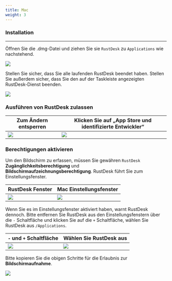 ```yaml
---
title: Mac 
weight: 3
---
```


### Installation
------

Öffnen Sie die .dmg-Datei und ziehen Sie sie `RustDesk` zu `Applications` wie nachstehend.

![](/docs/en/manual/mac/images/dmg.png)

Stellen Sie sicher, dass Sie alle laufenden RustDesk beendet haben. Stellen Sie außerdem sicher, dass Sie den auf der Taskleiste angezeigten RustDesk-Dienst beenden.

![](/docs/en/manual/mac/images/tray.png)

### Ausführen von RustDesk zulassen

| Zum Ändern entsperren | Klicken Sie auf „App Store und identifizierte Entwickler“ |
| ---- | ---- |
|![](/docs/en/manual/mac/images/allow2.png)|![](/docs/en/manual/mac/images/allow.png)|

### Berechtigungen aktivieren

Um den Bildschirm zu erfassen, müssen Sie gewähren `RustDesk` **Zugänglichkeitsberechtigung** und **Bildschirmaufzeichnungsberechtigung**. RustDesk führt Sie zum Einstellungsfenster.

| RustDesk Fenster | Mac Einstellungsfenster |
| ---- | ---- |
|![](/docs/en/manual/mac/images/acc.png)|![](/docs/en/manual/mac/images/acc3.png?v2)|

Wenn Sie es im Einstellungsfenster aktiviert haben, warnt RustDesk dennoch. Bitte entfernen Sie RustDesk aus den Einstellungsfenstern über die `-` Schaltfläche und klicken Sie auf die `+` Schaltfläche, wählen Sie RustDesk aus `/Applications`.

| `-` und `+` Schaltfläche | Wählen Sie RustDesk aus |
| ---- | ---- |
|![](/docs/en/manual/mac/images/acc2.png)|![](/docs/en/manual/mac/images/add.png?v2)|

Bitte kopieren Sie die obigen Schritte für die Erlaubnis zur **Bildschirmaufnahme**.

![](/docs/en/manual/mac/images/screen.png?v2)